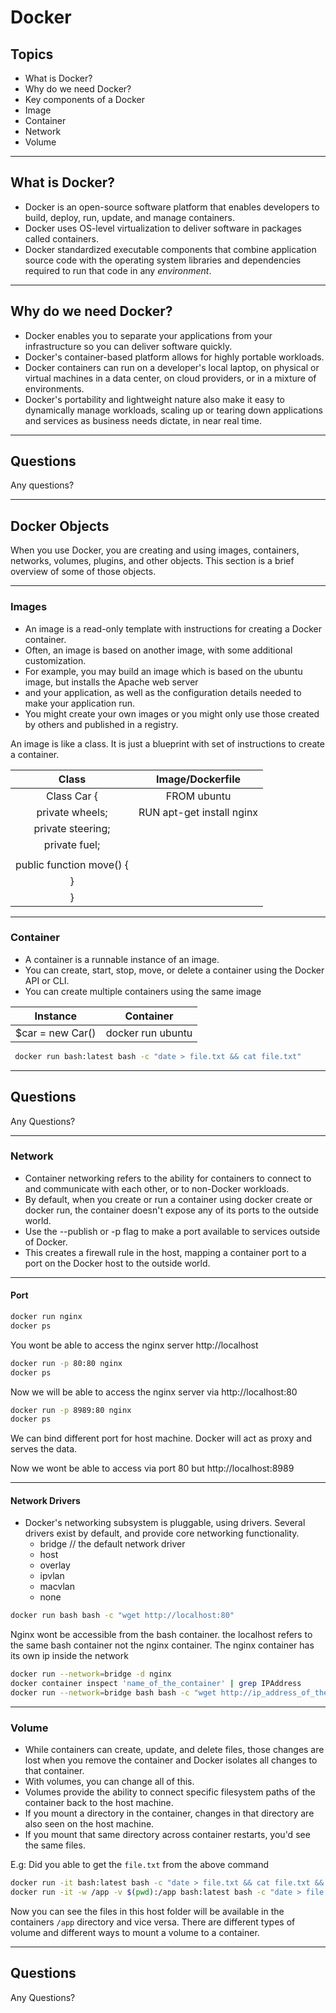 # Docker

## Topics
 * What is Docker?
 * Why do we need Docker?
 * Key components of a Docker
 * Image
 * Container
 * Network
 * Volume

---

## What is Docker?
 - Docker is an open-source software platform that enables developers to build, deploy, run, update, and manage containers.
 - Docker uses OS-level virtualization to deliver software in packages called containers.
 - Docker standardized executable components that combine application source code with
   the operating system libraries and dependencies required to run that code in any *environment*.

---

## Why do we need Docker?
 - Docker enables you to separate your applications from your infrastructure so you can deliver software quickly.
 - Docker's container-based platform allows for highly portable workloads.
 - Docker containers can run on a developer's local laptop, on physical or virtual machines in a data center, on cloud providers, or in a mixture of environments.
 - Docker's portability and lightweight nature also make it easy to dynamically manage workloads, scaling up or tearing down applications and services as business needs dictate, in near real time.

---

## Questions

 Any questions?

---

## Docker Objects
When you use Docker, you are creating and using images, containers, networks, volumes, plugins, and other objects. This section is a brief overview of some of those objects.

---

### Images
 - An image is a read-only template with instructions for creating a Docker container.
 - Often, an image is based on another image, with some additional customization.
 - For example, you may build an image which is based on the ubuntu image, but installs the Apache web server
 - and your application, as well as the configuration details needed to make your application run.
 - You might create your own images or you might only use those created by others and published in a registry.

An image is like a class. It is just a blueprint with set of instructions to create a container.

|Class       | Image/Dockerfile |
|:----------:|:----------------:|
| Class Car {                    |FROM ubuntu    |
|    private wheels;            | RUN apt-get install nginx |
|    private steering;          |
|    private fuel;              |
|                               |
|    public function move() {   |
|    }                          |
| }                             |


---

### Container
- A container is a runnable instance of an image.
- You can create, start, stop, move, or delete a container using the Docker API or CLI.
- You can create multiple containers using the same image

| Instance | Container |
|:--------:|:---------:|
| $car = new Car() | docker run ubuntu |

```bash
 docker run bash:latest bash -c "date > file.txt && cat file.txt"
```

---

## Questions

 Any Questions?

---

### Network
 - Container networking refers to the ability for containers to connect to and communicate with each other, or to non-Docker workloads.
 - By default, when you create or run a container using docker create or docker run, the container doesn't expose any of its ports to the outside world.
 - Use the --publish or -p flag to make a port available to services outside of Docker.
 - This creates a firewall rule in the host, mapping a container port to a port on the Docker host to the outside world.

---

#### Port
```bash
docker run nginx
docker ps
```

You wont be able to access the nginx server http://localhost

```bash
docker run -p 80:80 nginx
docker ps
```

Now we will be able to access the nginx server via http://localhost:80

```bash
docker run -p 8989:80 nginx
docker ps
```

We can bind different port for host machine.
Docker will act as proxy and serves the data.

Now we wont be able to access via port 80 but http://localhost:8989

---

#### Network Drivers
 - Docker's networking subsystem is pluggable, using drivers. Several drivers exist by default, and provide core networking functionality.
    * bridge // the default network driver
    * host
    * overlay
    * ipvlan
    * macvlan
    * none

```bash
docker run bash bash -c "wget http://localhost:80"
```
Nginx wont be accessible from the bash container.
the localhost refers to the same bash container not the nginx container.
The nginx container has its own ip inside the network

```bash
docker run --network=bridge -d nginx
docker container inspect 'name_of_the_container' | grep IPAddress
docker run --network=bridge bash bash -c "wget http://ip_address_of_the_nginx_container:80"
```

---

### Volume
 - While containers can create, update, and delete files, those changes are lost when you remove the container and Docker isolates all changes to that container.
 - With volumes, you can change all of this.
 - Volumes provide the ability to connect specific filesystem paths of the container back to the host machine.
 - If you mount a directory in the container, changes in that directory are also seen on the host machine.
 - If you mount that same directory across container restarts, you'd see the same files.

 E.g:
 Did you able to get the `file.txt` from the above command

 ```bash
 docker run -it bash:latest bash -c "date > file.txt && cat file.txt && bash"
 docker run -it -w /app -v $(pwd):/app bash:latest bash -c "date > file.txt && cat file.txt && bash"
 ```
 Now you can see the files in this host folder will be available in the containers `/app` directory and vice versa.
 There are different types of volume and different ways to mount a volume to a container.

 ---

## Questions

 Any Questions?
